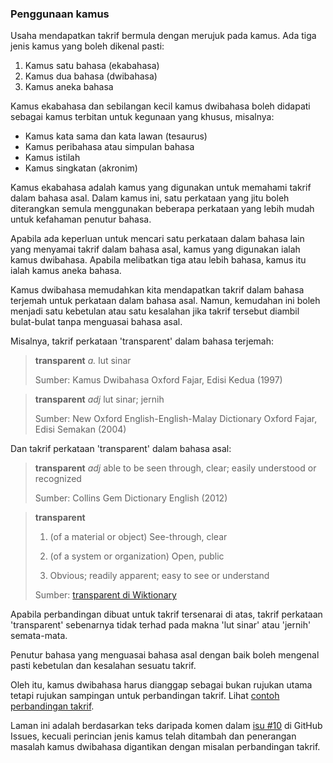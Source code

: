 ---
---

### Penggunaan kamus

Usaha mendapatkan takrif bermula dengan merujuk pada kamus.
Ada tiga jenis kamus yang boleh dikenal pasti:

1. Kamus satu bahasa (ekabahasa)
2. Kamus dua bahasa (dwibahasa)
3. Kamus aneka bahasa

Kamus ekabahasa dan sebilangan kecil kamus dwibahasa boleh
didapati sebagai kamus terbitan untuk kegunaan yang khusus,
misalnya:

* Kamus kata sama dan kata lawan (tesaurus)
* Kamus peribahasa atau simpulan bahasa
* Kamus istilah
* Kamus singkatan (akronim)

Kamus ekabahasa adalah kamus yang digunakan untuk memahami
takrif dalam bahasa asal. Dalam kamus ini, satu perkataan
yang jitu boleh diterangkan semula menggunakan beberapa
perkataan yang lebih mudah untuk kefahaman penutur bahasa.

Apabila ada keperluan untuk mencari satu perkataan dalam
bahasa lain yang menyamai takrif dalam bahasa asal, kamus
yang digunakan ialah kamus dwibahasa. Apabila melibatkan
tiga atau lebih bahasa, kamus itu ialah kamus aneka bahasa.

Kamus dwibahasa memudahkan kita mendapatkan takrif dalam
bahasa terjemah untuk perkataan dalam bahasa asal. Namun,
kemudahan ini boleh menjadi satu kebetulan atau satu
kesalahan jika takrif tersebut diambil bulat-bulat tanpa
menguasai bahasa asal.

Misalnya, takrif perkataan 'transparent' dalam bahasa
terjemah:

> **transparent** *a.* lut sinar
>
> Sumber: Kamus Dwibahasa Oxford Fajar, Edisi Kedua (1997)

> **transparent** *adj* lut sinar; jernih
>
> Sumber: New Oxford English-English-Malay Dictionary
> Oxford Fajar, Edisi Semakan (2004)

Dan takrif perkataan 'transparent' dalam bahasa asal:

> **transparent** *adj* able to be seen through, clear;
> easily understood or recognized
>
> Sumber: Collins Gem Dictionary English (2012)

> **transparent**
>
> 1. (of a material or object) See-through, clear
>
> 2. (of a system or organization) Open, public
>
> 3. Obvious; readily apparent; easy to see or understand
>
> Sumber: [transparent di Wiktionary][wkt]

Apabila perbandingan dibuat untuk takrif tersenarai di atas,
takrif perkataan 'transparent' sebenarnya tidak terhad pada
makna 'lut sinar' atau 'jernih' semata-mata.

Penutur bahasa yang menguasai bahasa asal dengan baik boleh
mengenal pasti kebetulan dan kesalahan sesuatu takrif.

Oleh itu, kamus dwibahasa harus dianggap sebagai bukan
rujukan utama tetapi rujukan sampingan untuk perbandingan
takrif. Lihat [contoh perbandingan takrif][PN5].

Laman ini adalah berdasarkan teks daripada komen dalam
[isu #10][#10] di GitHub Issues, kecuali perincian jenis
kamus telah ditambah dan penerangan masalah kamus dwibahasa
digantikan dengan misalan perbandingan takrif.


  [wkt]: https://en.wiktionary.org/wiki/transparent
  [#10]: https://github.com/kmubiin/suaikata/issues/10
  [PN5]: takrif.md
